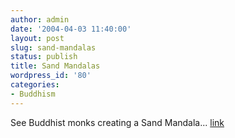 ```yaml
---
author: admin
date: '2004-04-03 11:40:00'
layout: post
slug: sand-mandalas
status: publish
title: Sand Mandalas
wordpress_id: '80'
categories:
- Buddhism
---
```


See Buddhist monks creating a Sand Mandala...
[link](http://people.clemson.edu/~jpujara/2004_04_01_archives.php#108097193889653536)
